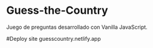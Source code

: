 # Guess-the-Country
Juego de preguntas desarrollado con Vanilla JavaScript.

#Deploy site
guesscountry.netlify.app
